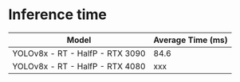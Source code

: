 # Inference time

| Model | Average Time (ms) |
|-----------|-------------|
| YOLOv8x - RT - HalfP - RTX 3090  | 84.6 |
| YOLOv8x - RT - HalfP - RTX 4080  | xxx |

